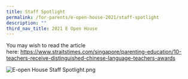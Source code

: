 ```yaml
---
title: Staff Spotlight
permalink: /for-parents/e-open-house-2021/staff-spotlight
description: ""
third_nav_title: 2021 E Open House
---
```

You may wish to read the article here: https://www.straitstimes.com/singapore/parenting-education/10-teachers-receive-distinguished-chinese-language-teachers-awards


  
![E-open House Staff Spotlight.png](https://yiochukangpri.moe.edu.sg/qql/slot/u746/2021/E-open%20House%20Staff%20Spotlight.png)